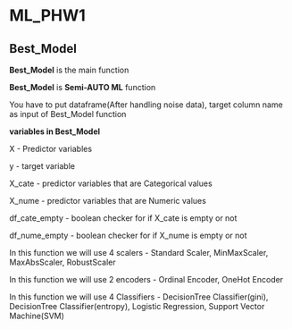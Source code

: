 # ML_PHW1
## Best_Model
__Best_Model__ is the main function

__Best_Model__ is __Semi-AUTO ML__ function


You have to put dataframe(After handling noise data), target column name as input of Best_Model function

__variables in Best_Model__

X - Predictor variables

y - target variable

X_cate - predictor variables that are Categorical values

X_nume - predictor variables that are Numeric values

df_cate_empty - boolean checker for if X_cate is empty or not

df_nume_empty - boolean checker for if X_nume is empty or not

In this function we will use 4 scalers - Standard Scaler, MinMaxScaler, MaxAbsScaler, RobustScaler

In this function we will use 2 encoders - Ordinal Encoder, OneHot Encoder

In this function we will use 4 Classifiers - DecisionTree Classifier(gini),  
DecisionTree Classifier(entropy), Logistic Regression, Support Vector Machine(SVM)
